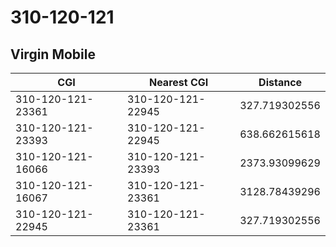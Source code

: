 # 310-120-121
## Virgin Mobile


| CGI | Nearest CGI | Distance |
|-----|-------------|----------|
| 310-120-121-23361 | 310-120-121-22945 | 327.719302556 |
| 310-120-121-23393 | 310-120-121-22945 | 638.662615618 |
| 310-120-121-16066 | 310-120-121-23393 | 2373.93099629 |
| 310-120-121-16067 | 310-120-121-23361 | 3128.78439296 |
| 310-120-121-22945 | 310-120-121-23361 | 327.719302556 |
